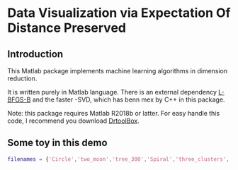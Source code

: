 # Data Visualization via Expectation Of Distance Preserved

## Introduction

This Matlab package implements machine learning algorithms in dimension reduction.

It is written purely in Matlab language. There is an external dependency [L-BFGS-B](https://en.wikipedia.org/wiki/Limited-memory_BFGS) and the faster 
-SVD, which has benn mex by C++ in this package. 

Note: this package requires Matlab R2018b or latter. For easy handle this code, I  recommend  you download [DrtoolBox](https://lvdmaaten.github.io/drtoolbox/).

## Some toy in this demo

```matlab
filenames = {'Circle','two_moon','tree_300','Spiral','three_clusters','DistortedSShape'};
```




